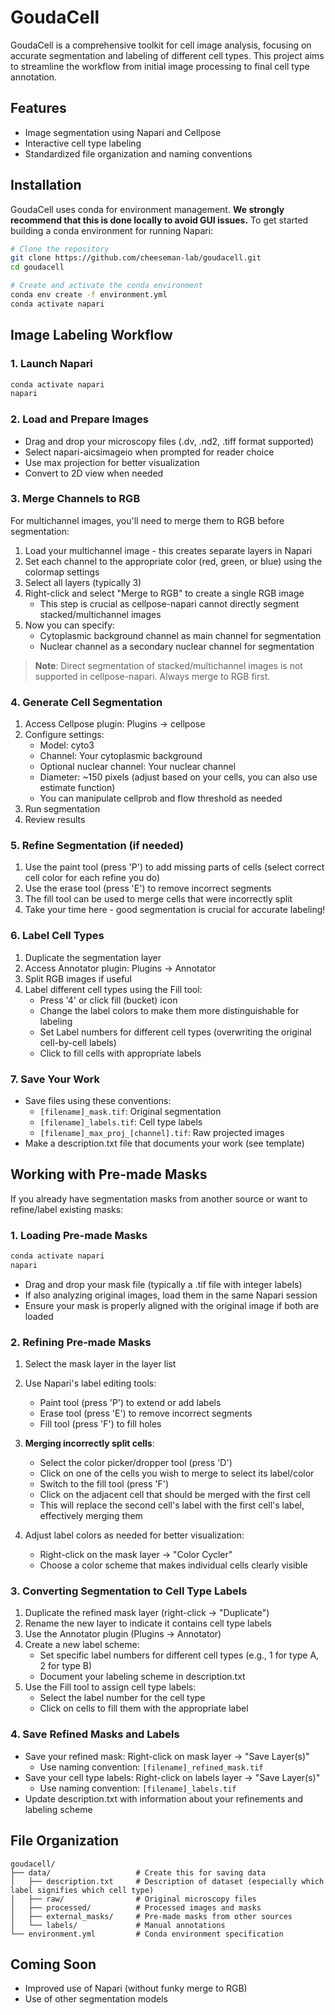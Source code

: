 # GoudaCell

GoudaCell is a comprehensive toolkit for cell image analysis, focusing on accurate segmentation and labeling of different cell types. This project aims to streamline the workflow from initial image processing to final cell type annotation.

## Features

- Image segmentation using Napari and Cellpose
- Interactive cell type labeling
- Standardized file organization and naming conventions

## Installation

GoudaCell uses conda for environment management. **We strongly recommend that this is done locally to avoid GUI issues.** To get started building a conda environment for running Napari:

```bash
# Clone the repository
git clone https://github.com/cheeseman-lab/goudacell.git
cd goudacell

# Create and activate the conda environment
conda env create -f environment.yml
conda activate napari
```

## Image Labeling Workflow

### 1. Launch Napari
```bash
conda activate napari
napari
```

### 2. Load and Prepare Images
- Drag and drop your microscopy files (.dv, .nd2, .tiff format supported)
- Select napari-aicsimageio when prompted for reader choice
- Use max projection for better visualization
- Convert to 2D view when needed

### 3. Merge Channels to RGB
For multichannel images, you'll need to merge them to RGB before segmentation:
1. Load your multichannel image - this creates separate layers in Napari
2. Set each channel to the appropriate color (red, green, or blue) using the colormap settings
3. Select all layers (typically 3)
4. Right-click and select "Merge to RGB" to create a single RGB image
   - This step is crucial as cellpose-napari cannot directly segment stacked/multichannel images
5. Now you can specify:
   - Cytoplasmic background channel as main channel for segmentation
   - Nuclear channel as a secondary nuclear channel for segmentation
   
> **Note**: Direct segmentation of stacked/multichannel images is not supported in cellpose-napari. Always merge to RGB first.

### 4. Generate Cell Segmentation
1. Access Cellpose plugin: Plugins -> cellpose
2. Configure settings:
   - Model: cyto3
   - Channel: Your cytoplasmic background
   - Optional nuclear channel: Your nuclear channel
   - Diameter: ~150 pixels (adjust based on your cells, you can also use estimate function)
   - You can manipulate cellprob and flow threshold as needed
3. Run segmentation
4. Review results

### 5. Refine Segmentation (if needed)
1. Use the paint tool (press 'P') to add missing parts of cells (select correct cell color for each refine you do)
2. Use the erase tool (press 'E') to remove incorrect segments
3. The fill tool can be used to merge cells that were incorrectly split
4. Take your time here - good segmentation is crucial for accurate labeling!

### 6. Label Cell Types
1. Duplicate the segmentation layer
2. Access Annotator plugin: Plugins -> Annotator
3. Split RGB images if useful
4. Label different cell types using the Fill tool:
   - Press '4' or click fill (bucket) icon
   - Change the label colors to make them more distinguishable for labeling
   - Set Label numbers for different cell types (overwriting the original cell-by-cell labels)
   - Click to fill cells with appropriate labels

### 7. Save Your Work
- Save files using these conventions:
    - `[filename]_mask.tif`: Original segmentation
    - `[filename]_labels.tif`: Cell type labels
    - `[filename]_max_proj_[channel].tif`: Raw projected images
- Make a description.txt file that documents your work (see template)

## Working with Pre-made Masks

If you already have segmentation masks from another source or want to refine/label existing masks:

### 1. Loading Pre-made Masks
```bash
conda activate napari
napari
```
- Drag and drop your mask file (typically a .tif file with integer labels)
- If also analyzing original images, load them in the same Napari session
- Ensure your mask is properly aligned with the original image if both are loaded

### 2. Refining Pre-made Masks
1. Select the mask layer in the layer list
2. Use Napari's label editing tools:
   - Paint tool (press 'P') to extend or add labels
   - Erase tool (press 'E') to remove incorrect segments
   - Fill tool (press 'F') to fill holes

3. **Merging incorrectly split cells**:
   - Select the color picker/dropper tool (press 'D')
   - Click on one of the cells you wish to merge to select its label/color
   - Switch to the fill tool (press 'F')
   - Click on the adjacent cell that should be merged with the first cell
   - This will replace the second cell's label with the first cell's label, effectively merging them

4. Adjust label colors as needed for better visualization:
   - Right-click on the mask layer → "Color Cycler"
   - Choose a color scheme that makes individual cells clearly visible

### 3. Converting Segmentation to Cell Type Labels
1. Duplicate the refined mask layer (right-click → "Duplicate")
2. Rename the new layer to indicate it contains cell type labels
3. Use the Annotator plugin (Plugins → Annotator)
4. Create a new label scheme:
   - Set specific label numbers for different cell types (e.g., 1 for type A, 2 for type B)
   - Document your labeling scheme in description.txt
5. Use the Fill tool to assign cell type labels:
   - Select the label number for the cell type
   - Click on cells to fill them with the appropriate label

### 4. Save Refined Masks and Labels
- Save your refined mask: Right-click on mask layer → "Save Layer(s)"
  - Use naming convention: `[filename]_refined_mask.tif`
- Save your cell type labels: Right-click on labels layer → "Save Layer(s)"
  - Use naming convention: `[filename]_labels.tif`
- Update description.txt with information about your refinements and labeling scheme

## File Organization

```
goudacell/
├── data/                   # Create this for saving data
│   ├── description.txt     # Description of dataset (especially which label signifies which cell type)
│   ├── raw/                # Original microscopy files
│   ├── processed/          # Processed images and masks
│   ├── external_masks/     # Pre-made masks from other sources
│   └── labels/             # Manual annotations
└── environment.yml         # Conda environment specification
```

## Coming Soon

- Improved use of Napari (without funky merge to RGB)
- Use of other segmentation models